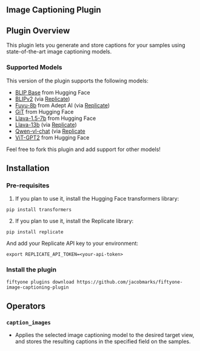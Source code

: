 ## Image Captioning Plugin

## Plugin Overview

This plugin lets you generate and store captions for your samples using
state-of-the-art image captioning models.

### Supported Models

This version of the plugin supports the following models:

- [BLIP Base](https://huggingface.co/Salesforce/blip-image-captioning-base) from Hugging Face
- [BLIPv2](https://replicate.com/andreasjansson/blip-2) (via [Replicate](https://replicate.com/))
- [Fuyu-8b](https://replicate.com/lucataco/fuyu-8b/) from Adept AI (via [Replicate](https://replicate.com/))
- [GiT](https://huggingface.co/docs/transformers/en/model_doc/git) from Hugging Face
- [Llava-1.5-7b](https://huggingface.co/llava-hf/llava-1.5-7b-hf) from Hugging Face
- [Llava-13b](https://replicate.com/yorickvp/llava-13b) (via [Replicate](https://replicate.com/))
- [Qwen-vl-chat](https://replicate.com/lucataco/qwen-vl-chat) (via [Replicate](https://replicate.com/)
- [ViT-GPT2](https://huggingface.co/nlpconnect/vit-gpt2-image-captioning) from Hugging Face

Feel free to fork this plugin and add support for other models!

## Installation

### Pre-requisites

1. If you plan to use it, install the Hugging Face transformers library:

```shell
pip install transformers
```

2. If you plan to use it, install the Replicate library:

```shell
pip install replicate
```

And add your Replicate API key to your environment:

```shell
export REPLICATE_API_TOKEN=<your-api-token>
```

### Install the plugin

```shell
fiftyone plugins download https://github.com/jacobmarks/fiftyone-image-captioning-plugin
```

## Operators

### `caption_images`

- Applies the selected image captioning model to the desired target view, and
  stores the resulting captions in the specified field on the samples.

